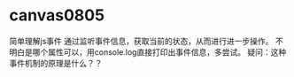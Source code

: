 # canvas0805
简单理解js事件
通过监听事件信息，获取当前的状态，从而进行进一步操作。
不明白是哪个属性可以，用console.log直接打印出事件信息，多尝试。
疑问：这种事件机制的原理是什么？？

